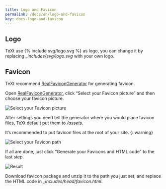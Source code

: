 ```yaml
---
title: Logo and Favicon
permalink: /docs/en/logo-and-favicon
key: docs-logo-and-favicon
---
```


## Logo

<p>TeXt use  <span>{% include svg/logo.svg %}</span> as logo, you can change it by replacing <em>_includes/svg/logo.svg</em> with your own logo.</p>

## Favicon

TeXt recommend [RealFaviconGenerator](https://realfavicongenerator.net/) for generating favicon.

Open [RealFaviconGenerator](https://realfavicongenerator.net/), click “Select your Favicon picture” and then choose your favicon picture.

![Select your Favicon picture](https://raw.githubusercontent.com/rekeryang/jekyll-text-theme/master/docs/assets/images/realfavicongenerator-select-favicon-picture.jpg)

After settings you need tell the generator where you would place favicon files, TeXt default put them to */assets*.

It’s recommended to put favicon files at the root of your site.
{:.warning}

![Select your Favicon path](https://raw.githubusercontent.com/rekeryang/jekyll-text-theme/master/docs/assets/images/realfavicongenerator-path.jpg)

If all are done, just click “Generate your Favicons and HTML code” to the last step.

![Result](https://raw.githubusercontent.com/rekeryang/jekyll-text-theme/master/docs/assets/images/realfavicongenerator-result.jpg)

Download favicon package and unzip it to the path you just set, and replace the HTML code in *_includes/head/favicon.html*.